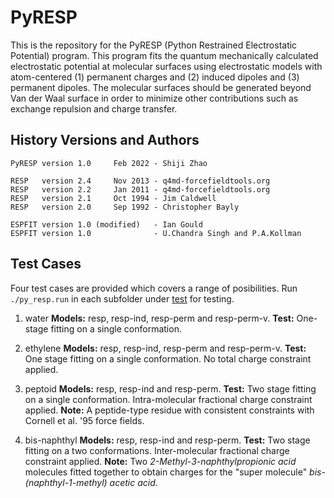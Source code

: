 # PyRESP
This is the repository for the PyRESP (Python Restrained Electrostatic Potential) program. This program fits the quantum mechanically calculated electrostatic potential at molecular surfaces using electrostatic models with atom-centered (1) permanent charges and (2) induced dipoles and (3) permanent dipoles. The molecular surfaces should be generated beyond Van der Waal surface in order to minimize other contributions such as exchange repulsion and charge transfer. 

## History Versions and Authors
    PyRESP version 1.0     Feb 2022 - Shiji Zhao

    RESP   version 2.4     Nov 2013 - q4md-forcefieldtools.org
    RESP   version 2.2     Jan 2011 - q4md-forcefieldtools.org
    RESP   version 2.1     Oct 1994 - Jim Caldwell
    RESP   version 2.0     Sep 1992 - Christopher Bayly

    ESPFIT version 1.0 (modified)   - Ian Gould
    ESPFIT version 1.0              - U.Chandra Singh and P.A.Kollman

## Test Cases
Four test cases are provided which covers a range of posibilities. Run `./py_resp.run` in each subfolder under [test](https://github.com/ShijiZ/PyRESP/tree/master/test) for testing.

1. water
**Models:** resp, resp-ind, resp-perm and resp-perm-v.
**Test:** One-stage fitting on a single conformation.

2. ethylene
**Models:** resp, resp-ind, resp-perm and resp-perm-v.
**Test:** One stage fitting on a single conformation. No total charge constraint applied.

3. peptoid
**Models:** resp, resp-ind and resp-perm.
**Test:** Two stage fitting on a single conformation. Intra-molecular fractional charge constraint applied.
**Note:** A peptide-type residue with consistent constraints with Cornell et al. '95 force fields.

4. bis-naphthyl
**Models:** resp, resp-ind and resp-perm.
**Test:** Two stage fitting on a two conformations. Inter-molecular fractional charge constraint applied.
**Note:** Two *2-Methyl-3-naphthylpropionic acid* molecules fitted together to obtain charges for the "super molecule" *bis-(naphthyl-1-methyl) acetic acid*.